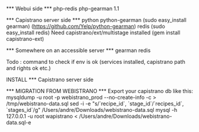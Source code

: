 *** Webui side ***
php-redis
php-gearman 1.1


*** Capistrano server side ***
python
python-gearman (sudo easy_install gearman) (https://github.com/Yelp/python-gearman)
redis (sudo easy_install redis)
Need capistrano/ext/multistage installed (gem install capistrano-ext)

***  Somewhere on an accessible server ***
gearman
redis

Todo : command to check if env is ok (services installed, capistrano path and rights ok etc.)

INSTALL
*** Capistrano server side

*** MIGRATION FROM WEBISTRANO ***
Export your capistrano db like this:
mysqldump -u root -p webistrano_prod --no-create-info -c > /tmp/webistrano-data.sql
sed -i -e "s/\`recipe_id\`, \`stage_id\`/\`recipes_id\`, \`stages_id\`/g" /Users/andre/Downloads/webistrano-data.sql
mysql -h 127.0.0.1 -u root wapistrano < /Users/andre/Downloads/webistrano-data.sql-e

